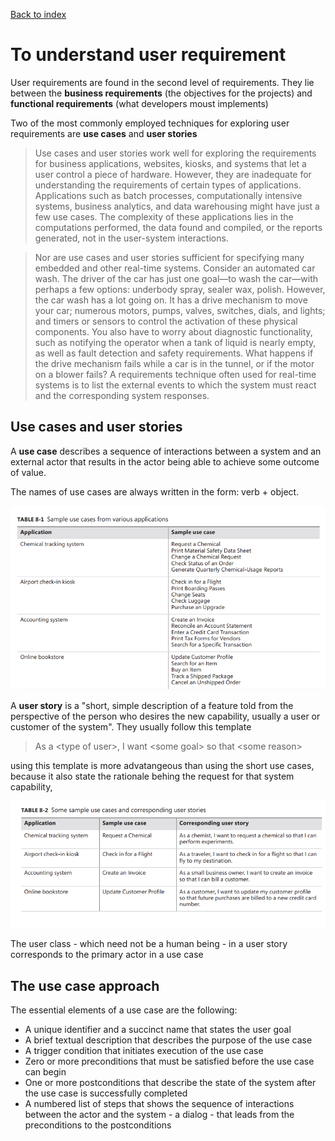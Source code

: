 [Back to index](../req_eng_index.md)

# To understand user requirement

User requirements are found in the second level of requirements. They lie between the **business requirements** (the objectives for the projects) and **functional requirements** (what developers moust implements)

Two of the most commonly employed techniques for exploring user requirements are **use cases** and **user stories**

> Use cases and user stories work well for exploring the requirements for business applications, websites, kiosks, and systems that let a user control a piece of hardware. However, they are inadequate for understanding the requirements of certain types of applications. Applications such as batch processes, computationally intensive systems, business analytics, and data warehousing might have just a few use cases. The complexity of these applications lies in the computations performed, the data found and compiled, or the reports generated, not in the user-system interactions.

> Nor are use cases and user stories sufficient for specifying many embedded and other real-time systems. Consider an automated car wash. The driver of the car has just one goal—to wash the car—with perhaps a few options: underbody spray, sealer wax, polish. However, the car wash has a lot going on. It has a drive mechanism to move your car; numerous motors, pumps, valves, switches, dials, and lights; and timers or sensors to control the activation of these physical components. You also have to worry about diagnostic functionality, such as notifying the operator when a tank of liquid is nearly empty, as well as fault detection and safety requirements. What happens if the drive mechanism fails while a car is in the tunnel, or if the motor on a blower fails? A requirements technique often used for real-time systems is to list the external events to which the system must react and the corresponding system responses.

## Use cases and user stories

A **use case** describes a sequence of interactions between a system and an external actor that results in the actor being able to achieve some outcome of value.

The names of use cases are always written in the form: verb + object.

![Example use cases](./imgs/example_use_cases.png)

A **user story** is a "short, simple description of a feature told from the perspective of the person who desires the new capability, usually a user or customer of the system".
They usually follow this template

> As a &lt;type of user&gt;, I want &lt;some goal&gt; so that &lt;some reason&gt;

using this template is more advatangeous than using the short use cases, because it also state the rationale behing the request for that system capability,

![User stories](imgs/example_user_stories.png)

The user class - which need not be a human being - in a user story corresponds to the primary actor in a use case

## The use case approach

The essential elements of a use case are the following:

- A unique identifier and a succinct name that states the user goal
- A brief textual description that describes the purpose of the use case
- A trigger condition that initiates execution of the use case
- Zero or more preconditions that must be satisfied before the use case can begin
- One or more postconditions that describe the state of the system after the use case is successfully completed
- A numbered list of steps that shows the sequence of interactions between the actor and the system - a dialog - that leads from the preconditions to the postconditions
